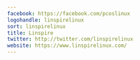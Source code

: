 ```yaml
---
facebook: https://facebook.com/pcoslinux
logohandle: linspirelinux
sort: linspirelinux
title: Linspire
twitter: http://twitter.com/linspirelinux
website: https://www.linspirelinux.com/
---
```

